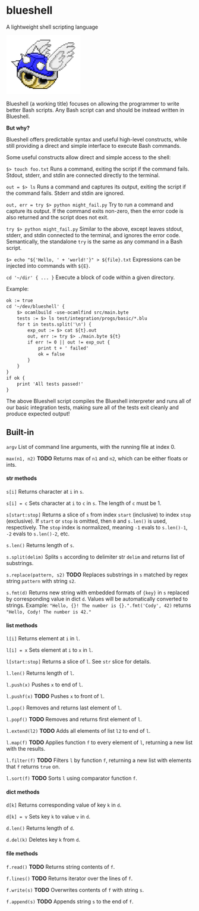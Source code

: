 # blueshell

A lightweight shell scripting language

<img src="assets/blueshell.png" width="200"> 

Blueshell (a working title) focuses on allowing the programmer to write better Bash scripts. Any Bash script can and should be instead written in Blueshell. 

**But why?**

Blueshell offers predictable syntax and useful high-level constructs, while still providing a direct and simple interface to execute Bash commands.

Some useful constructs allow direct and simple access to the shell:

`$> touch foo.txt` Runs a command, exiting the script if the command fails. Stdout, stderr, and stdin are connected directly to the terminal. 

`out = $> ls` Runs a command and captures its output, exiting the script if the command fails. Stderr and stdin are ignored.

`out, err = try $> python might_fail.py` Try to run a command and capture its output. If the command exits non-zero, then the error code is also returned and the script does not exit.

`try $> python might_fail.py` Similar to the above, except leaves stdout, stderr, and stdin connected to the terminal, and ignores the error code. Semantically, the standalone `try` is the same as any command in a Bash script.

`$> echo "${'Hello, ' + 'world!'}" > ${file}.txt` Expressions can be injected into commands with `${E}`.

`cd '~/dir' { ... }` Execute a block of code within a given directory.

Example:

    ok := true
    cd '~/dev/blueshell' {
    	$> ocamlbuild -use-ocamlfind src/main.byte
    	tests := $> ls test/integration/progs/basic/*.blu
    	for t in tests.split('\n') {
    		exp_out := $> cat ${t}.out
    		out, err := try $> ./main.byte ${t}
    		if err != 0 || out != exp_out {
    			print t + ' failed'
    			ok = false
    		}
    	}
    }
    if ok {
        print 'All tests passed!'
    }

The above Blueshell script compiles the Blueshell interpreter and runs all of our basic integration tests, making sure all of the tests exit cleanly and produce expected output!

## Built-in

`argv` List of command line arguments, with the running file at index 0.

`max(n1, n2)` **TODO** Returns max of `n1` and `n2`, which can be either floats or ints.

#### str methods

`s[i]` Returns character at `i` in `s`.

`s[i] = c` Sets character at `i` to `c` in `s`. The length of `c` must be 1.

`s[start:stop]` Returns a slice of `s` from index `start` (inclusive) to index `stop` (exclusive). If `start` or `stop` is omitted, then `0` and `s.len()` is used, respectively. The `stop` index is normalized, meaning `-1` evals to `s.len()-1`, `-2` evals to `s.len()-2`, etc.

`s.len()` Returns length of `s`.

`s.split(delim)` Splits `s` according to delimiter str `delim` and returns list of substrings.

`s.replace(pattern, s2)` **TODO** Replaces substrings in `s` matched by regex string `pattern` with string `s2`.

`s.fmt(d)` Returns new string with embedded formats of `{key}` in `s` replaced by corresponding value in dict `d`. Values will be automatically converted to strings. Example: `"Hello, {}! The number is {}.".fmt('Cody', 42)` returns `"Hello, Cody! The number is 42."`

#### list methods

`l[i]` Returns element at `i` in `l`.

`l[i] = x` Sets element at `i` to `x` in `l`.

`l[start:stop]` Returns a slice of `l`. See `str` slice for details.

`l.len()` Returns length of `l`.

`l.push(x)` Pushes `x` to end of `l`.

`l.pushf(x)` **TODO** Pushes `x` to front of `l`.

`l.pop()` Removes and returns last element of `l`.

`l.popf()` **TODO** Removes and returns first element of `l`.

`l.extend(l2)` **TODO** Adds all elements of list `l2` to end of `l`.

`l.map(f)` **TODO** Applies function `f` to every element of `l`, returning a new list with the results.

`l.filter(f)` **TODO** Filters `l` by function `f`, returning a new list with elements that `f` returns `true` on.

`l.sort(f)` **TODO** Sorts `l` using comparator function `f`.


#### dict methods

`d[k]` Returns corresponding value of key `k` in `d`.

`d[k] = v` Sets key `k` to value `v` in `d`.

`d.len()` Returns length of `d`.

`d.del(k)` Deletes key `k` from `d`.

#### file methods

`f.read()` **TODO** Returns string contents of `f`.

`f.lines()` **TODO** Returns iterator over the lines of `f`.

`f.write(s)` **TODO** Overwrites contents of `f` with string `s`.

`f.append(s)` **TODO** Appends string `s` to the end of `f`.
